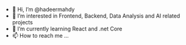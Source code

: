 - 👋 Hi, I’m @hadeermahdy
- 👀 I’m interested in Frontend, Backend, Data Analysis and AI related projects
- 🌱 I’m currently learning React and .net Core
- 📫 How to reach me ...

<!---
hadeermahdy/hadeermahdy is a ✨ special ✨ repository because its `README.md` (this file) appears on your GitHub profile.
You can click the Preview link to take a look at your changes.
--->

